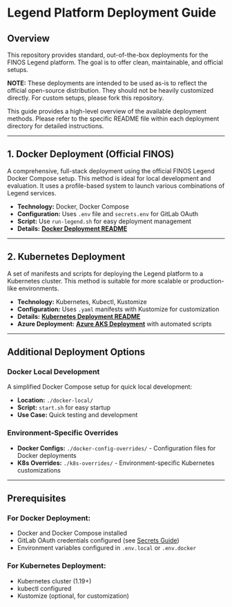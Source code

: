 # Legend Platform Deployment Guide

## Overview

This repository provides standard, out-of-the-box deployments for the FINOS Legend platform. The goal is to offer clean, maintainable, and official setups.

**NOTE:** These deployments are intended to be used as-is to reflect the official open-source distribution. They should not be heavily customized directly. For custom setups, please fork this repository.

This guide provides a high-level overview of the available deployment methods. Please refer to the specific README file within each deployment directory for detailed instructions.

---

## 1. Docker Deployment (Official FINOS)

A comprehensive, full-stack deployment using the official FINOS Legend Docker Compose setup. This method is ideal for local development and evaluation. It uses a profile-based system to launch various combinations of Legend services.

- **Technology:** Docker, Docker Compose
- **Configuration:** Uses `.env` file and `secrets.env` for GitLab OAuth
- **Script:** Use `run-legend.sh` for easy deployment management
- **Details:** [**Docker Deployment README**](./docker-finos-official/README_DOCKER.md)

---

## 2. Kubernetes Deployment

A set of manifests and scripts for deploying the Legend platform to a Kubernetes cluster. This method is suitable for more scalable or production-like environments.

- **Technology:** Kubernetes, Kubectl, Kustomize
- **Configuration:** Uses `.yaml` manifests with Kustomize for customization
- **Details:** [**Kubernetes Deployment README**](./k8s/README.md)
- **Azure Deployment:** [**Azure AKS Deployment**](./k8s-azure/) with automated scripts

---

## Additional Deployment Options

### Docker Local Development

A simplified Docker Compose setup for quick local development:
- **Location:** `./docker-local/`
- **Script:** `start.sh` for easy startup
- **Use Case:** Quick testing and development

### Environment-Specific Overrides

- **Docker Configs:** `./docker-config-overrides/` - Configuration files for Docker deployments
- **K8s Overrides:** `./k8s-overrides/` - Environment-specific Kubernetes customizations

---

## Prerequisites

### For Docker Deployment:
- Docker and Docker Compose installed
- GitLab OAuth credentials configured (see [Secrets Guide](./secrets/README.md))
- Environment variables configured in `.env.local` or `.env.docker`

### For Kubernetes Deployment:
- Kubernetes cluster (1.19+)
- kubectl configured
- Kustomize (optional, for customization)
